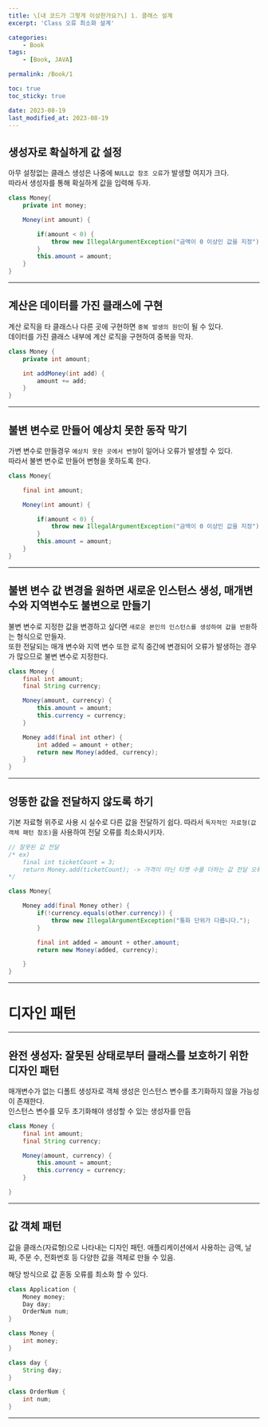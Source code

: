 ```yaml
---
title: \[내 코드가 그렇게 이상한가요?\] 1. 클래스 설계
excerpt: 'Class 오류 최소화 설계'

categories:
    - Book
tags:
    - [Book, JAVA]

permalink: /Book/1

toc: true
toc_sticky: true

date: 2023-08-19
last_modified_at: 2023-08-19
---
```


## 생성자로 확실하게 값 설정

아무 설정없는 클래스 생성은 나중에 `NULL값 참조 오류`가 발생할 여지가 크다.  
따라서 생성자를 통해 확실하게 값을 입력해 두자.

```java
class Money{
    private int money;

    Money(int amount) {

        if(amount < 0) {
            throw new IllegalArgumentException("금액이 0 이상인 값을 지정");
        }
        this.amount = amount;
    }
}
```

---

## 계산은 데이터를 가진 클래스에 구현

계산 로직을 타 클래스나 다른 곳에 구현하면 `중복 발생의 원인`이 될 수 있다.  
데이터를 가진 클래스 내부에 계산 로직을 구현하여 중복을 막자.

```java
class Money {
    private int amount;

    int addMoney(int add) {
        amount += add;
    }
}

```

---

## 불변 변수로 만들어 예상치 못한 동작 막기

가변 변수로 만들경우 `예상치 못한 곳에서 변형`이 일어나 오류가 발생할 수 있다.  
따라서 불변 변수로 만들어 변형을 못하도록 한다.

```java
class Money{

    final int amount;

    Money(int amount) {

        if(amount < 0) {
            throw new IllegalArgumentException("금액이 0 이상인 값을 지정");
        }
        this.amount = amount;
    }
}
```

---

## 불변 변수 값 변경을 원하면 새로운 인스턴스 생성, 매개변수와 지역변수도 불변으로 만들기

불변 변수로 지정한 값을 변경하고 싶다면 `새로운 본인의 인스턴스를 생성하여 값을 반환`하는 형식으로 만들자.  
또한 전달되는 매개 변수와 지역 변수 또한 로직 중간에 변경되어 오류가 발생하는 경우가 많으므로 불변 변수로 지정한다.

```java
class Money {
    final int amount;
    final String currency;

    Money(amount, currency) {
        this.amount = amount;
        this.currency = currency;
    }

    Money add(final int other) {
        int added = amount + other;
        return new Money(added, currency);
    }
}
```

---

## 엉뚱한 값을 전달하지 않도록 하기

기본 자료형 위주로 사용 시 실수로 다른 값을 전달하기 쉽다.
따라서 `독자적인 자료형(값 객체 패턴 참조)`을 사용하여 전달 오류를 최소화시키자.

```java
// 잘못된 값 전달
/* ex)
    final int ticketCount = 3;
    return Money.add(ticketCount); -> 가격이 아닌 티켓 수를 더하는 값 전달 오류
*/

class Money{

    Money add(final Money other) {
        if(!currency.equals(other.currency)) {
            throw new IllegalArgumentException("통화 단위가 다릅니다.");
        }

        final int added = amount + other.amount;
        return new Money(added, currency);

    }
}

```

---

# 디자인 패턴

---

## 완전 생성자: 잘못된 상태로부터 클래스를 보호하기 위한 디자인 패턴

매개변수가 없는 디폴트 생성자로 객체 생성은 인스턴스 변수를 초기화하지 않을 가능성이 존재한다.  
인스턴스 변수를 모두 초기화해야 생성할 수 있는 생성자를 만듬

```java
class Money {
    final int amount;
    final String currency;

    Money(amount, currency) {
        this.amount = amount;
        this.currency = currency;
    }

}
```

---

## 값 객체 패턴

값을 클래스(자료형)으로 나타내는 디자인 패턴.
애플리케이션에서 사용하는 금액, 날짜, 주문 수, 전화번호 등 다양한 값을 객체로 만들 수 있음.

해당 방식으로 값 혼동 오류를 최소화 할 수 있다.

```java
class Application {
    Money money;
    Day day;
    OrderNum num;
}

class Money {
    int money;
}

class day {
    String day;
}

class OrderNum {
    int num;
}
```

---
